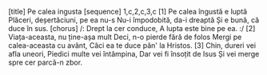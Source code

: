[title] Pe calea ingusta
[sequence] 1,c,2,c,3,c
[1]
Pe calea îngustă e luptă
Plăceri, deșertăciuni, pe ea nu-s
Nu-i împodobită, da-i dreaptă
Și e bună, că duce în sus.
[chorus]
/: Drept la cer conduce,
A lupta este bine pe ea. :/
[2]
Viața-aceasta, nu ține-așa mult
Deci, n-o pierde fără de folos
Mergi pe calea-aceasta cu avânt,
Căci ea te duce pân' la Hristos.
[3]
Chin, dureri vei afla uneori,
Piedici multe vei întâmpina,
Dar vei fi însoțit de Isus
Și vei merge spre cer parcă-n zbor.

